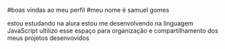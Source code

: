 #boas vindas ao meu perfil
#meu nome é samuel gomes

estou estudando na alura
estou me desenvolvendo na linguagem JavaScript
ultilizo esse espaço para organizaçâo e compartilhamento dos meus projetos desenvovidos















